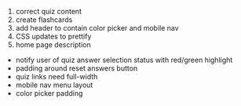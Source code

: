 1. correct quiz content
2. create flashcards
3. add header to contain color picker and mobile nav
4. CSS updates to prettify
5. home page description

- notify user of quiz answer selection status with red/green highlight
- padding around reset answers button
- quiz links need full-width
- mobile nav menu layout
- color picker padding

